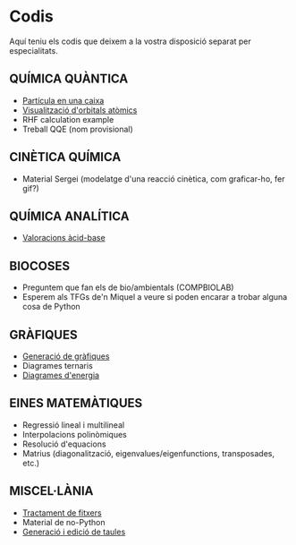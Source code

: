 # **Codis**

Aquí teniu els codis que deixem a la vostra disposició separat per especialitats.

## **QUÍMICA QUÀNTICA**
- [Partícula en una caixa](part_caixa.md)
- [Visualització d'orbitals atòmics](orb_atom.md)
- RHF calculation example
- Treball QQE (nom provisional)

## **CINÈTICA QUÍMICA**
- Material Sergei (modelatge d'una reacció cinètica, com graficar-ho, fer gif?)

## **QUÍMICA ANALÍTICA**
- [Valoracions àcid-base](valoracions.md)

## **BIOCOSES**
- Preguntem que fan els de bio/ambientals (COMPBIOLAB)
- Esperem als TFGs de'n Miquel a veure si poden encarar a trobar alguna cosa de Python

## **GRÀFIQUES**
- [Generació de gràfiques](grafiques.md)
- Diagrames ternaris
- [Diagrames d'energia](diagrames_energies.md)

## **EINES MATEMÀTIQUES**
- Regressió lineal i multilineal
- Interpolacions polinòmiques
- Resolució d'equacions
- Matrius (diagonalització, eigenvalues/eigenfunctions, transposades, etc.)

## **MISCEL·LÀNIA**
- [Tractament de fitxers](fitxers.md)
- Material de no-Python
- [Generació i edició de taules](taules.md)
